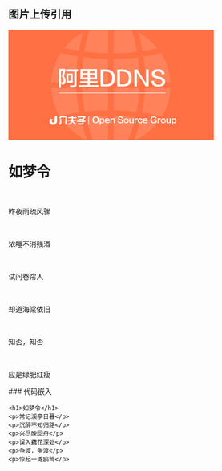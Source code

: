 ## 图片上传引用

<img src='https://raw.githubusercontent.com/marryna/hello-world/master/img/cover.jpg' alt='介夫子'> 
    <h1>如梦令</h1>
    <p>昨夜雨疏风骤</p>
    <p>浓睡不消残酒</p>
    <p>试问卷帘人</p>
    <p>却道海棠依旧</p>
    <p>知否，知否</p>
    <p>应是绿肥红瘦</p>
### 代码嵌入

    <h1>如梦令</h1>
    <p>常记溪亭日暮</p>
    <p>沉醉不知归路</p>
    <p>兴尽晚回舟</p>
    <p>误入藕花深处</p>
    <p>争渡，争渡</p>
    <p>惊起一滩鸥鹭</p>


   